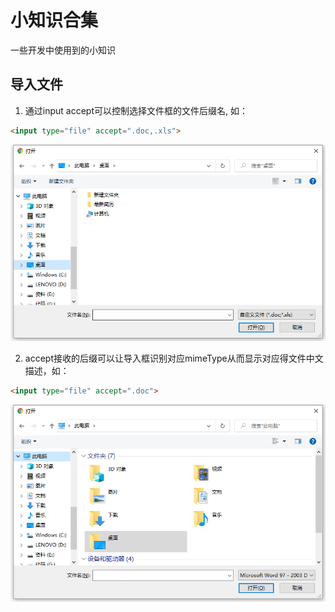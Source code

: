 # 小知识合集

一些开发中使用到的小知识

## 导入文件
1. 通过input accept可以控制选择文件框的文件后缀名, 如：

```html
<input type="file" accept=".doc,.xls">
```
![accept](/image/accept2.png)

2. accept接收的后缀可以让导入框识别对应mimeType从而显示对应得文件中文描述，如：
```html
<input type="file" accept=".doc">
```
![accept](/image/accept.png)